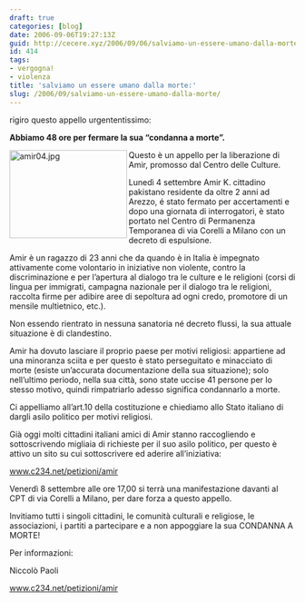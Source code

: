 ```yaml
---
draft: true
categories: [blog]
date: 2006-09-06T19:27:13Z
guid: http://cecere.xyz/2006/09/06/salviamo-un-essere-umano-dalla-morte/
id: 414
tags:
- vergogna!
- violenza
title: 'salviamo un essere umano dalla morte:'
slug: /2006/09/salviamo-un-essere-umano-dalla-morte/
---
```


rigiro questo appello urgententissimo:

**Abbiamo 48 ore per fermare la sua “condanna a morte”.**

<img width="207" height="155" align="left" title="amir04.jpg" id="image413" alt="amir04.jpg" src="http://cecere.xyz/wp-content/uploads/sites/3/2006/09/amir04.jpg" />Questo è un appello per la liberazione di Amir, promosso dal Centro delle Culture.
  
Lunedì 4 settembre Amir K. cittadino pakistano residente da oltre 2 anni ad Arezzo, é stato fermato per accertamenti e dopo una giornata di interrogatori, è stato portato nel Centro di Permanenza Temporanea di via Corelli a Milano con un decreto di espulsione.
  
Amir è un ragazzo di 23 anni che da quando è in Italia è impegnato attivamente come volontario in iniziative non violente, contro la discriminazione e per l’apertura al dialogo tra le culture e le religioni (corsi di lingua per immigrati, campagna nazionale per il dialogo tra le religioni, raccolta firme per adibire aree di sepoltura ad ogni credo, promotore di un mensile multietnico, etc.).
  
Non essendo rientrato in nessuna sanatoria né decreto flussi, la sua attuale situazione è di clandestino.
  
Amir ha dovuto lasciare il proprio paese per motivi religiosi: appartiene ad una minoranza sciita e per questo è stato perseguitato e minacciato di morte (esiste un’accurata documentazione della sua situazione); solo nell’ultimo periodo, nella sua città, sono state uccise 41 persone per lo stesso motivo, quindi rimpatriarlo adesso significa condannarlo a morte.
  
Ci appelliamo all’art.10 della costituzione e chiediamo allo Stato italiano di dargli asilo politico per motivi religiosi.
  
Già oggi molti cittadini italiani amici di Amir stanno raccogliendo e sottoscrivendo migliaia di richieste per il suo asilo politico, per questo è attivo un sito su cui sottoscrivere ed aderire all’iniziativa:
  
 <a target="_blank" href="http://www.c234.net/petizioni/amir">www.c234.net/petizioni/amir</a>
  
Venerdì 8 settembre alle ore 17,00 si terrà una manifestazione davanti al CPT di via Corelli a Milano, per dare forza a questo appello.
  
Invitiamo tutti i singoli cittadini, le comunità culturali e religiose, le associazioni, i partiti a partecipare e a non appoggiare la sua CONDANNA A MORTE!

Per informazioni:
  
Niccolò Paoli
  
<a target="_blank" href="http://www.c234.net/petizioni/amir">www.c234.net/petizioni/amir</a>
